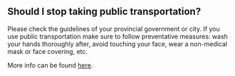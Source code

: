 ## Should I stop taking public transportation?

Please check the guidelines of your provincial government or city. If you use public transportation make sure to follow preventative measures: wash your hands thoroughly after, avoid touching your face, wear a non-medical mask or face covering, etc.

More info can be found [here](https://www.canada.ca/en/public-health/services/diseases/2019-novel-coronavirus-infection/prevention-risks.html).
